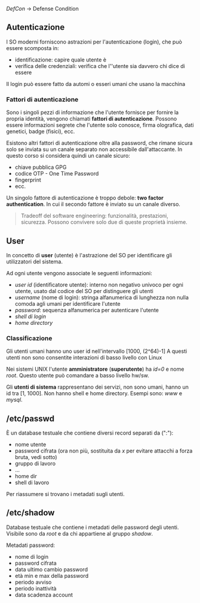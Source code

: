 *DefCon* -> Defense Condition

## Autenticazione
I SO moderni forniscono astrazioni per l'autenticazione (login), che può essere scomposta in:
- identificazione: capire quale utente è
- verifica delle credenziali: verifica che l''utente sia davvero chi dice di essere

Il login può essere fatto da automi o esseri umani che usano la macchina

### Fattori di autenticazione
Sono i singoli pezzi di informazione che l'utente fornisce per fornire la propria identità, vengono chiamati **fattori di autenticazione**. Possono essere informazioni segrete che l'utente solo conosce, firma olografica, dati genetici, badge (fisici), ecc.

Esistono altri fattori di autenticazione oltre alla password, che rimane sicura solo se inviata su un canale separato non accessibile dall'attaccante. In questo corso si considera quindi un canale sicuro:
- chiave pubblica GPG
- codice OTP - One Time Password
- fingerprint
- ecc.

Un singolo fattore di autenticazione è troppo debole: **two factor authentication**. In cui il secondo fattore è inviato su un canale diverso.

> Tradeoff del software engineering: funzionalità, prestazioni, sicurezza. Possono convivere solo due di queste proprietà insieme.

## User
In concetto di **user** (utente) è l'astrazione del SO per identificare gli utilizzatori del sistema.

Ad ogni utente vengono associate le seguenti informazioni:
- *user id* (identificatore utente): interno non negativo univoco per ogni utente, usato dal codice del SO per distinguere gli utenti
- *username* (nome di login): stringa alfanumerica di lunghezza non nulla comoda agli umani per identificare l'utente
- *password*: sequenza alfanumerica per autenticare l'utente
- *shell di login*
- *home directory*

### Classificazione
Gli utenti umani hanno uno user id nell'intervallo \[1000, (2^64)-1\]
A questi utenti non sono consentite interazioni di basso livello con Linux

Nei sistemi UNIX l'utente **amministratore** (**superutente**) ha *id=0* e nome *root*. Questo utente può comandare a basso livello hw/sw.

Gli **utenti di sistema** rappresentano dei servizi, non sono umani, hanno un id tra \[1, 1000\].
Non hanno shell e home directory.
Esempi sono: *www* e *mysql*.

## /etc/passwd
È un database testuale che contiene diversi record separati da (":"):
- nome utente
- password cifrata (ora non più, sostituita da *x* per evitare attacchi a forza bruta, vedi sotto)
- gruppo di lavoro
- ...
- home dir
- shell di lavoro

Per riassumere si trovano i metadati sugli utenti.

## /etc/shadow
Database testuale che contiene i metadati delle password degli utenti.
Visibile sono da *root* e da chi appartiene al gruppo *shadow*.

Metadati password:
- nome di login
- password cifrata
- data ultimo cambio password
- età min e max della password
- periodo avviso
- periodo inattività
- data scadenza account